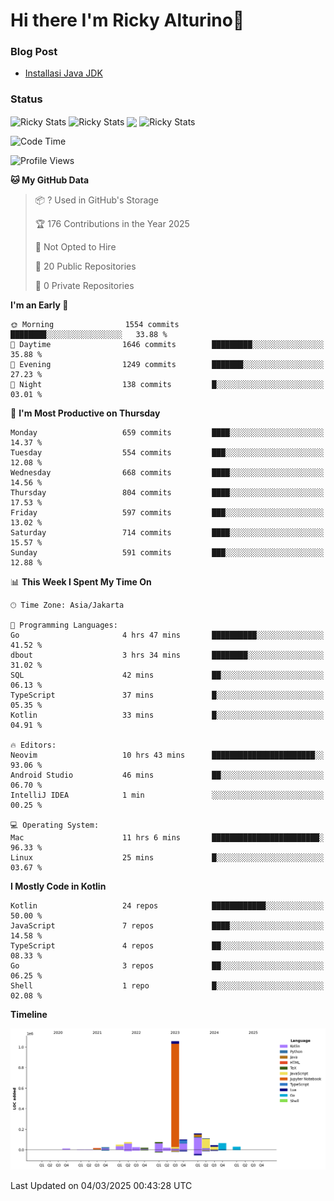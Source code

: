 # Hi there I'm Ricky Alturino👋

### Blog Post

<!-- BLOG-POST-LIST:START -->

- [Installasi Java JDK](https://onirutla.medium.com/installasi-java-jdk-ec701beeb5cb?source=rss-d9d81c918cc9------2)
<!-- BLOG-POST-LIST:END -->

### Status

<img align="center" alt="Ricky Stats" src="https://github-readme-stats.vercel.app/api?username=Alturino&theme=dark&show_icons=true&hide_border=false" />
<img align="center" alt="Ricky Stats" src="https://github-readme-stats.vercel.app/api/top-langs/?username=Alturino&theme=dark&show_icons=true&layout=compact"/>
<img align="center" width="640px" src="https://github-readme-stats.vercel.app/api/wakatime?username=Alturino&layout=compact&hide_border=true&theme=dark">
<img align="center" alt="Ricky Stats" src="https://leetcard.jacoblin.cool/onirutla?border=0&radius=20&ext=activity"/>

<!--START_SECTION:waka-->
![Code Time](http://img.shields.io/badge/Code%20Time-1%2C013%20hrs%2013%20mins-blue)

![Profile Views](http://img.shields.io/badge/Profile%20Views-0-blue)

**🐱 My GitHub Data** 

> 📦 ? Used in GitHub's Storage 
 > 
> 🏆 176 Contributions in the Year 2025
 > 
> 🚫 Not Opted to Hire
 > 
> 📜 20 Public Repositories 
 > 
> 🔑 0 Private Repositories 
 > 
**I'm an Early 🐤** 

```text
🌞 Morning                1554 commits        ████████░░░░░░░░░░░░░░░░░   33.88 % 
🌆 Daytime                1646 commits        █████████░░░░░░░░░░░░░░░░   35.88 % 
🌃 Evening                1249 commits        ███████░░░░░░░░░░░░░░░░░░   27.23 % 
🌙 Night                  138 commits         █░░░░░░░░░░░░░░░░░░░░░░░░   03.01 % 
```
📅 **I'm Most Productive on Thursday** 

```text
Monday                   659 commits         ████░░░░░░░░░░░░░░░░░░░░░   14.37 % 
Tuesday                  554 commits         ███░░░░░░░░░░░░░░░░░░░░░░   12.08 % 
Wednesday                668 commits         ████░░░░░░░░░░░░░░░░░░░░░   14.56 % 
Thursday                 804 commits         ████░░░░░░░░░░░░░░░░░░░░░   17.53 % 
Friday                   597 commits         ███░░░░░░░░░░░░░░░░░░░░░░   13.02 % 
Saturday                 714 commits         ████░░░░░░░░░░░░░░░░░░░░░   15.57 % 
Sunday                   591 commits         ███░░░░░░░░░░░░░░░░░░░░░░   12.88 % 
```


📊 **This Week I Spent My Time On** 

```text
🕑︎ Time Zone: Asia/Jakarta

💬 Programming Languages: 
Go                       4 hrs 47 mins       ██████████░░░░░░░░░░░░░░░   41.52 % 
dbout                    3 hrs 34 mins       ████████░░░░░░░░░░░░░░░░░   31.02 % 
SQL                      42 mins             ██░░░░░░░░░░░░░░░░░░░░░░░   06.13 % 
TypeScript               37 mins             █░░░░░░░░░░░░░░░░░░░░░░░░   05.35 % 
Kotlin                   33 mins             █░░░░░░░░░░░░░░░░░░░░░░░░   04.91 % 

🔥 Editors: 
Neovim                   10 hrs 43 mins      ███████████████████████░░   93.06 % 
Android Studio           46 mins             ██░░░░░░░░░░░░░░░░░░░░░░░   06.70 % 
IntelliJ IDEA            1 min               ░░░░░░░░░░░░░░░░░░░░░░░░░   00.25 % 

💻 Operating System: 
Mac                      11 hrs 6 mins       ████████████████████████░   96.33 % 
Linux                    25 mins             █░░░░░░░░░░░░░░░░░░░░░░░░   03.67 % 
```

**I Mostly Code in Kotlin** 

```text
Kotlin                   24 repos            ████████████░░░░░░░░░░░░░   50.00 % 
JavaScript               7 repos             ████░░░░░░░░░░░░░░░░░░░░░   14.58 % 
TypeScript               4 repos             ██░░░░░░░░░░░░░░░░░░░░░░░   08.33 % 
Go                       3 repos             ██░░░░░░░░░░░░░░░░░░░░░░░   06.25 % 
Shell                    1 repo              █░░░░░░░░░░░░░░░░░░░░░░░░   02.08 % 
```



**Timeline**

![Lines of Code chart](https://raw.githubusercontent.com/Alturino/Alturino/main/assets/bar_graph.png)


 Last Updated on 04/03/2025 00:43:28 UTC
<!--END_SECTION:waka-->
